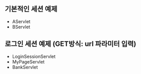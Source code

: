 ## 기본적인 세션 예제
- AServlet
- BServlet

## 로그인 세션 예제 (GET방식: url 파라미터 입력)
- LoginSessionServlet
- MyPageServlet
- BankServlet